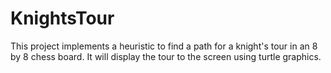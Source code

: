# KnightsTour
This project implements a heuristic to find a path for a knight's tour in an 8 by 8 chess board. It will display the tour to the screen using turtle graphics.